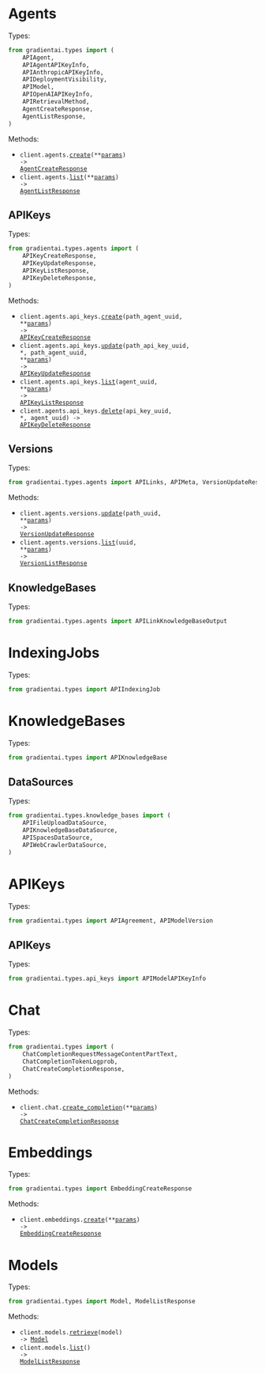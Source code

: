 # Agents

Types:

```python
from gradientai.types import (
    APIAgent,
    APIAgentAPIKeyInfo,
    APIAnthropicAPIKeyInfo,
    APIDeploymentVisibility,
    APIModel,
    APIOpenAIAPIKeyInfo,
    APIRetrievalMethod,
    AgentCreateResponse,
    AgentListResponse,
)
```

Methods:

- <code title="post /v2/gen-ai/agents">client.agents.<a href="./src/gradientai/resources/agents/agents.py">create</a>(\*\*<a href="src/gradientai/types/agent_create_params.py">params</a>) -> <a href="./src/gradientai/types/agent_create_response.py">AgentCreateResponse</a></code>
- <code title="get /v2/gen-ai/agents">client.agents.<a href="./src/gradientai/resources/agents/agents.py">list</a>(\*\*<a href="src/gradientai/types/agent_list_params.py">params</a>) -> <a href="./src/gradientai/types/agent_list_response.py">AgentListResponse</a></code>

## APIKeys

Types:

```python
from gradientai.types.agents import (
    APIKeyCreateResponse,
    APIKeyUpdateResponse,
    APIKeyListResponse,
    APIKeyDeleteResponse,
)
```

Methods:

- <code title="post /v2/gen-ai/agents/{agent_uuid}/api_keys">client.agents.api_keys.<a href="./src/gradientai/resources/agents/api_keys.py">create</a>(path_agent_uuid, \*\*<a href="src/gradientai/types/agents/api_key_create_params.py">params</a>) -> <a href="./src/gradientai/types/agents/api_key_create_response.py">APIKeyCreateResponse</a></code>
- <code title="put /v2/gen-ai/agents/{agent_uuid}/api_keys/{api_key_uuid}">client.agents.api_keys.<a href="./src/gradientai/resources/agents/api_keys.py">update</a>(path_api_key_uuid, \*, path_agent_uuid, \*\*<a href="src/gradientai/types/agents/api_key_update_params.py">params</a>) -> <a href="./src/gradientai/types/agents/api_key_update_response.py">APIKeyUpdateResponse</a></code>
- <code title="get /v2/gen-ai/agents/{agent_uuid}/api_keys">client.agents.api_keys.<a href="./src/gradientai/resources/agents/api_keys.py">list</a>(agent_uuid, \*\*<a href="src/gradientai/types/agents/api_key_list_params.py">params</a>) -> <a href="./src/gradientai/types/agents/api_key_list_response.py">APIKeyListResponse</a></code>
- <code title="delete /v2/gen-ai/agents/{agent_uuid}/api_keys/{api_key_uuid}">client.agents.api_keys.<a href="./src/gradientai/resources/agents/api_keys.py">delete</a>(api_key_uuid, \*, agent_uuid) -> <a href="./src/gradientai/types/agents/api_key_delete_response.py">APIKeyDeleteResponse</a></code>

## Versions

Types:

```python
from gradientai.types.agents import APILinks, APIMeta, VersionUpdateResponse, VersionListResponse
```

Methods:

- <code title="put /v2/gen-ai/agents/{uuid}/versions">client.agents.versions.<a href="./src/gradientai/resources/agents/versions.py">update</a>(path_uuid, \*\*<a href="src/gradientai/types/agents/version_update_params.py">params</a>) -> <a href="./src/gradientai/types/agents/version_update_response.py">VersionUpdateResponse</a></code>
- <code title="get /v2/gen-ai/agents/{uuid}/versions">client.agents.versions.<a href="./src/gradientai/resources/agents/versions.py">list</a>(uuid, \*\*<a href="src/gradientai/types/agents/version_list_params.py">params</a>) -> <a href="./src/gradientai/types/agents/version_list_response.py">VersionListResponse</a></code>

## KnowledgeBases

Types:

```python
from gradientai.types.agents import APILinkKnowledgeBaseOutput
```

# IndexingJobs

Types:

```python
from gradientai.types import APIIndexingJob
```

# KnowledgeBases

Types:

```python
from gradientai.types import APIKnowledgeBase
```

## DataSources

Types:

```python
from gradientai.types.knowledge_bases import (
    APIFileUploadDataSource,
    APIKnowledgeBaseDataSource,
    APISpacesDataSource,
    APIWebCrawlerDataSource,
)
```

# APIKeys

Types:

```python
from gradientai.types import APIAgreement, APIModelVersion
```

## APIKeys

Types:

```python
from gradientai.types.api_keys import APIModelAPIKeyInfo
```

# Chat

Types:

```python
from gradientai.types import (
    ChatCompletionRequestMessageContentPartText,
    ChatCompletionTokenLogprob,
    ChatCreateCompletionResponse,
)
```

Methods:

- <code title="post /chat/completions">client.chat.<a href="./src/gradientai/resources/chat.py">create_completion</a>(\*\*<a href="src/gradientai/types/chat_create_completion_params.py">params</a>) -> <a href="./src/gradientai/types/chat_create_completion_response.py">ChatCreateCompletionResponse</a></code>

# Embeddings

Types:

```python
from gradientai.types import EmbeddingCreateResponse
```

Methods:

- <code title="post /embeddings">client.embeddings.<a href="./src/gradientai/resources/embeddings.py">create</a>(\*\*<a href="src/gradientai/types/embedding_create_params.py">params</a>) -> <a href="./src/gradientai/types/embedding_create_response.py">EmbeddingCreateResponse</a></code>

# Models

Types:

```python
from gradientai.types import Model, ModelListResponse
```

Methods:

- <code title="get /models/{model}">client.models.<a href="./src/gradientai/resources/models.py">retrieve</a>(model) -> <a href="./src/gradientai/types/model.py">Model</a></code>
- <code title="get /models">client.models.<a href="./src/gradientai/resources/models.py">list</a>() -> <a href="./src/gradientai/types/model_list_response.py">ModelListResponse</a></code>
